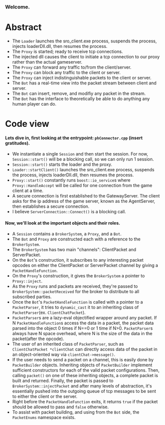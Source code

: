 ### Welcome.

# Abstract

- The `Loader` launches the sro_client.exe process, suspends the process, injects loaderDll.dll, then resumes the process.
- The `Proxy` is started; ready to receive tcp connections.
- The injected dll causes the client to initiate a tcp connection to our proxy rather than the actual gameserver.
- The `Proxy` can forward any traffic to/from the client/server.
- The `Proxy` can block any traffic to the client or server.
- The `Proxy` can inject indistinguishable packets to the client or server.
- The `Bot` has a real-time view into the packet stream between client and server.
- The `Bot` can insert, remove, and modifiy any packet in the stream.
- The `Bot` has the interface to theoretically be able to do anything any human player can do.

# Code view

#### Lets dive in, first looking at the entrypoint: `phConnector.cpp` (insert gratitudes).
- We instantiate a single `Session` and then start the session. For now, `Session::start()` will be a blocking call, so we can only run 1 session.
- `Session::start()` starts the loader and the proxy.
- `Loader::startClient()` launches the sro_client.exe process, suspends the process, injects loaderDll.dll, then resumes the process.
- `Proxy::start()` constantly runs `boost::io_service`s where `Proxy::HandleAccept` will be called for one connection from the game client at a time.
- A secure connection is first established to the GatewayServer. The client asks for the ip address of the game server, known as the AgentServer, then establishes a secure connection.
- I believe `ServerConnection::Connect()` is a blocking call.

#### Now, we'll look at the important objects and their roles.
- A `Session` contains a `BrokerSystem`, a `Proxy`, and a `Bot`.
- The `Bot` and `Proxy` are constructed each with a reference to the `BrokerSystem`.
- The `BrokerSystem` has two main "channels": ClientPacket and ServerPacket.
- On the `Bot`'s construction, it subscribes to any interesting packet opcodes on either the ClientPacket or ServerPacket channel by giving a `PacketHandleFunction`.
- On the `Proxy`'s construction, it gives the `BrokerSystem` a pointer to `Proxy::inject`.
- As the `Proxy` runs and packets are received, they're passed to `BrokerSystem::packetReceived` for the broker to distribute to all subscribed parties.
- Once the `Bot`'s `PacketHandleFunction` is called with a pointer to a `PacketParser`, it tries to `dynamic_cast` it to an inheriting class of `PacketParser`(ex. `ClientChatPacket`).
- `PacketParser`s are a lazy-eval objectified wrapper around any packet. If N `PacketHandleFunction`s access the data in a packet, the packet data parsed into the object 0 times if N==0 or 1 time if N>0. `PacketParser`s always have N space overhead, where N is the size of the data in the packet(after the opcode).
- The user of an inherited class of `PacketParser`, such as `ClientChatPacket *clientChat` can directly access data of the packet in an object-oriented way via `clientChat->message()`.
- If the user needs to send a packet on a channel, this is easily done by `PacketBuilder` objects. Inheriting objects of `PacketBuilder` implement sufficient constructors for each of the valid packet configurations. Then, calling `packet()` on one of these inheriting objects, a complete packet is built and returned. Finally, the packet is passed to `BrokerSystem::injectPacket` and after many levels of abstraction, it's essentially pushed into the outgoing queue of tcp messages to be sent to either the client or the server.
- Right before the `PacketHandleFunction` exits, it returns `true` if the packet should be allowed to pass and `false` otherwise.
- To assist with packet building, and using from the `Bot` side, the `PacketEnums` namespace exists.
